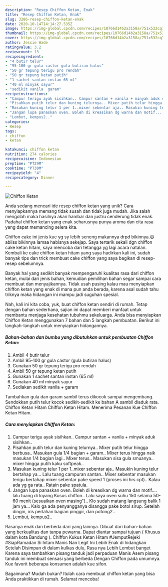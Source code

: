 ```yaml
---
description: "Resep Chiffon Ketan, Enak"
title: "Resep Chiffon Ketan, Enak"
slug: 3286-resep-chiffon-ketan-enak
date: 2020-10-14T14:14:27.535Z
image: https://img-global.cpcdn.com/recipes/10766d14b2a3158a/751x532cq70/chiffon-ketan-foto-resep-utama.jpg
thumbnail: https://img-global.cpcdn.com/recipes/10766d14b2a3158a/751x532cq70/chiffon-ketan-foto-resep-utama.jpg
cover: https://img-global.cpcdn.com/recipes/10766d14b2a3158a/751x532cq70/chiffon-ketan-foto-resep-utama.jpg
author: Jessie Wade
ratingvalue: 3.2
reviewcount: 13
recipeingredient:
- "4 butir telur"
- "95-100 gr gula castor gula butiran halus"
- "50 gr tepung terigu pro rendah"
- "50 gr tepung ketan putih"
- "1 sachet santan instan 65 ml"
- "40 ml minyak sayur"
- "sedikit vanila  garam"
recipeinstructions:
- "Campur terigu ayak sisihkan.. Campur santan + vanila + minyak aduk sisihkan.."
- "Pisahkan putih telur dan kuning telurnya.. Mixer putih telur hingga berbusa.. Masukan gula 1/4 bagian + garam.. Mixer terus hingga naik masukan 1/4 bagian lagi.. Mixer terus.. Masukan sisa gula smuanya.. mixer hingga putih kaku softpeak.."
- "Masukan kuning telur 1 per 1..mixer sebentar aja.. Masukin kuning telur bertahap ya... Lalu tuang campuran santan.. Mixer sebentar masukan terigu bertahap mixer sebentar pake speed 1 (proses ini hrs cpt).. Kalau ada yg ga rata.. Ratain pake spatula."
- "Jangan lupa panaskan oven. Boleh di kreasikan dg warna dan motif.... lalu tuang di loyang Kusus chiffon.. Lalu saya oven suhu 150 selama 50-60 menit (sesuaikan oven masing&#34;).. Klo sudah matang langsung balik 1 jam ya... Kalo ga ada penyangganya disangga pake botol sirup. Setelah dingin, iris perlahan bagian pinggir, dan potong2.."
- "Lembut, kempus2.."
categories:
- Resep
tags:
- chiffon
- ketan

katakunci: chiffon ketan 
nutrition: 274 calories
recipecuisine: Indonesian
preptime: "PT29M"
cooktime: "PT30M"
recipeyield: "4"
recipecategory: Dinner

---
```



![Chiffon Ketan](https://img-global.cpcdn.com/recipes/10766d14b2a3158a/751x532cq70/chiffon-ketan-foto-resep-utama.jpg)

Anda sedang mencari ide resep chiffon ketan yang unik? Cara menyiapkannya memang tidak susah dan tidak juga mudah. Jika salah mengolah maka hasilnya akan hambar dan justru cenderung tidak enak. Padahal chiffon ketan yang enak seharusnya punya aroma dan cita rasa yang dapat memancing selera kita.

Chiffon cake ini jenis kue yg sy lebih seneng makannya drpd bikinnya.😄 abiiss bikinnya lamaa habisnya sekejap. Saya tertarik sekali dgn chiffon cake ketan hitam, saya mencoba dari tetangga yg lagi acara natalan. Kembali ke cake chiffon ketan hitam yang saya hadirkan kali ini, sudah banyak tips dan trick membuat cake chiffon yang saya bagikan di resep-resep sebelumnya.

Banyak hal yang sedikit banyak mempengaruhi kualitas rasa dari chiffon ketan, mulai dari jenis bahan, kemudian pemilihan bahan segar sampai cara membuat dan menyajikannya. Tidak usah pusing kalau mau menyiapkan chiffon ketan yang enak di mana pun anda berada, karena asal sudah tahu triknya maka hidangan ini mampu jadi suguhan spesial.


Nah, kali ini kita coba, yuk, buat chiffon ketan sendiri di rumah. Tetap dengan bahan sederhana, sajian ini dapat memberi manfaat untuk membantu menjaga kesehatan tubuhmu sekeluarga. Anda bisa menyiapkan Chiffon Ketan menggunakan 7 bahan dan 5 langkah pembuatan. Berikut ini langkah-langkah untuk menyiapkan hidangannya.

<!--inarticleads1-->

##### Bahan-bahan dan bumbu yang dibutuhkan untuk pembuatan Chiffon Ketan:

1. Ambil 4 butir telur
1. Ambil 95-100 gr gula castor (gula butiran halus)
1. Gunakan 50 gr tepung terigu pro rendah
1. Ambil 50 gr tepung ketan putih
1. Gunakan 1 sachet santan instan (65 ml)
1. Gunakan 40 ml minyak sayur
1. Sediakan sedikit vanila + garam


Tambahkan gula dan garam sambil terus dikocok sampai mengembang. Sendokkan putih telur kocok sedikit-sedikit ke bahan A sambil diaduk rata. Chiffon Ketan Hitam Chiffon Ketan Hitam. Menerima Pesanan Kue Chiffon Ketan Hitam. 

<!--inarticleads2-->

##### Cara menyiapkan Chiffon Ketan:

1. Campur terigu ayak sisihkan.. Campur santan + vanila + minyak aduk sisihkan..
1. Pisahkan putih telur dan kuning telurnya.. Mixer putih telur hingga berbusa.. Masukan gula 1/4 bagian + garam.. Mixer terus hingga naik masukan 1/4 bagian lagi.. Mixer terus.. Masukan sisa gula smuanya.. mixer hingga putih kaku softpeak..
1. Masukan kuning telur 1 per 1..mixer sebentar aja.. Masukin kuning telur bertahap ya... Lalu tuang campuran santan.. Mixer sebentar masukan terigu bertahap mixer sebentar pake speed 1 (proses ini hrs cpt).. Kalau ada yg ga rata.. Ratain pake spatula.
1. Jangan lupa panaskan oven. Boleh di kreasikan dg warna dan motif.... lalu tuang di loyang Kusus chiffon.. Lalu saya oven suhu 150 selama 50-60 menit (sesuaikan oven masing&#34;).. Klo sudah matang langsung balik 1 jam ya... Kalo ga ada penyangganya disangga pake botol sirup. Setelah dingin, iris perlahan bagian pinggir, dan potong2..
1. Lembut, kempus2..


Rasanya enak dan berbeda dari yang lainnya. Dibuat dari bahan-bahan yang berkualitas dan tanpa pewarna. Dapat diantar sampai tujuan ( Khusus dalam kota Bandung ). Chiffon Kukus Ketan Hitam #JemputRejeki #SiapRamadan Si hitam Manis Nan Legit Ini Lebih Enak di hidangkan Setelah Disimpan di dalam kulkas dulu, Rasa nya Lebih Lembut banget Karena saya tambahkan pisang tanduk jadi perpaduan Manis Asem pisang tanduk ini membuat sensasi yang berbeda Dengan Chiffon pada umumnya. Kue favorit beberapa konsumen adalah kue sifon. 

Bagaimana? Mudah bukan? Itulah cara membuat chiffon ketan yang bisa Anda praktikkan di rumah. Selamat mencoba!

